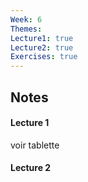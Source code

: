 ```yaml
---
Week: 6
Themes: 
Lecture1: true
Lecture2: true
Exercises: true
---
```


  

## Notes

  

#### Lecture 1
voir tablette
  

#### Lecture 2

